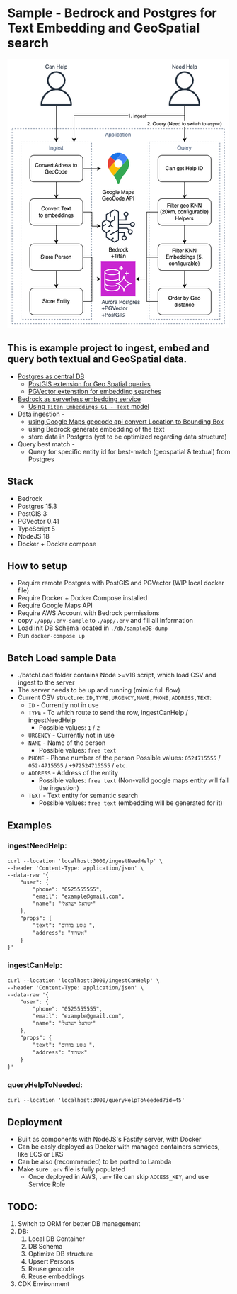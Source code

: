 # Sample - Bedrock and Postgres for Text Embedding and GeoSpatial search

![High Level Architecture](./.assets/HLD.drawio.png)

## This is example project to ingest, embed and query both textual and GeoSpatial data.
* [Postgres as central DB](https://docs.aws.amazon.com/AmazonRDS/latest/AuroraUserGuide/Aurora.AuroraPostgresQL.html)
  * [PostGIS extension for Geo Spatial queries](https://docs.aws.amazon.com/AmazonRDS/latest/AuroraUserGuide/Appendix.PostgresQL.CommonDBATasks.PostGIS.html)
  * [PGVector extenstion for embedding searches](https://aws.amazon.com/blogs/database/leverage-pgvector-and-amazon-aurora-Postgresql-for-natural-language-processing-chatbots-and-sentiment-analysis/)
* [Bedrock as serverless embedding service](https://aws.amazon.com/bedrock/)
  * [Using `Titan Embeddings G1 - Text` model](https://docs.aws.amazon.com/bedrock/latest/userguide/embeddings.html)
* Data ingestion - 
  * [using Google Maps geocode api convert Location to Bounding Box](https://developers.google.com/maps/documentation/geocoding/overview)
  * using Bedrock generate embedding of the text
  * store data in Postgres (yet to be optimized regarding data structure)
* Query best match - 
  * Query for specific entity id for best-match (geospatial & textual) from Postgres

## Stack
* Bedrock
* Postgres 15.3
* PostGIS 3
* PGVector 0.41
* TypeScript 5
* NodeJS 18
* Docker + Docker compose

## How to setup
* Require remote Postgres with PostGIS and PGVector (WIP local docker file)
* Require Docker + Docker Compose installed
* Require Google Maps API
* Require AWS Account with Bedrock permissions
* copy `./app/.env-sample` to `./app/.env` and fill all information
* Load init DB Schema located in `./db/sampleDB-dump`
* Run `docker-compose up `

## Batch Load sample Data
* ./batchLoad folder contains Node >=v18 script, which load CSV and ingest to the server
* The server needs to be up and running (mimic full flow)
* Current CSV structure: `ID,TYPE,URGENCY,NAME,PHONE,ADDRESS,TEXT`:
  * `ID` - Currently not in use
  * `TYPE` - To which route to send the row, ingestCanHelp / ingestNeedHelp
    * Possible values: `1` / `2`
  * `URGENCY` - Currently not in use
  * `NAME` - Name of the person
    * Possible values: `free text`
  * `PHONE` - Phone number of the person
    Possible values: `0524715555` / `052-4715555` / `+972524715555` / `etc.`
  * `ADDRESS` - Address of the entity
    * Possible values: `free text` (Non-valid google maps entity will fail the ingestion)
  * `TEXT` - Text entity for semantic search
    * Possible values: `free text` (embedding will be generated for it)

## Examples
### ingestNeedHelp:
```shell
curl --location 'localhost:3000/ingestNeedHelp' \
--header 'Content-Type: application/json' \
--data-raw '{
    "user": {
        "phone": "0525555555",
        "email": "example@gmail.com",
        "name": "ישראל ישראלי"
    },
    "props": {
        "text": "נוסע בדרום ",
        "address": "אשדוד"
    }
}'
```
### ingestCanHelp:
```shell
curl --location 'localhost:3000/ingestCanHelp' \
--header 'Content-Type: application/json' \
--data-raw '{
    "user": {
        "phone": "0525555555",
        "email": "example@gmail.com",
        "name": "ישראל ישראלי"
    },
    "props": {
        "text": "נוסע בדרום ",
        "address": "אשדוד"
    }
}'
```
### queryHelpToNeeded:
```shell
curl --location 'localhost:3000/queryHelpToNeeded?id=45'
```

## Deployment
* Built as components with NodeJS's Fastify server, with Docker
* Can be easly deployed as Docker with managed containers services, like ECS or EKS
* Can be also (recommended) to be ported to Lambda
* Make sure `.env` file is fully populated
  * Once deployed in AWS, `.env` file can skip `ACCESS_KEY`, and use Service Role

## TODO:
1. Switch to ORM for better DB management
1. DB:
   1. Local DB Container
   1. DB Schema
   1. Optimize DB structure
   1. Upsert Persons
   1. Reuse geocode
   1. Reuse embeddings
1. CDK Environment